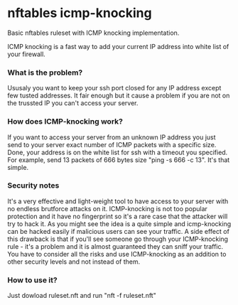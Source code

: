 # nftables icmp-knocking
Basic nftables ruleset with ICMP knocking implementation.

ICMP knocking is a fast way to add your current IP address into white list of your firewall.

### What is the problem? 

Ususaly you want to keep your ssh port closed for any IP address 
except few tusted addresses. 
It fair enough but it cause a problem if you are not on the trussted IP
you can't access your server.

### How does ICMP-knocking work?

If you want to access your server from an unknown IP address 
you just send to your server exact number of ICMP packets with a specific size. 
Done, your address is on the white list for ssh with a timeout you specified. 
For example, send 13 packets of 666 bytes size "ping -s 666 -c 13". It's that simple.

### Security notes

It's a very effective and light-weight tool to have access to your server 
with no endless brutforce attacks on it. ICMP-knocking is not too popular protection
and it have no fingerprint so it's a rare case that the attacker will try to hack it. 
As you might see  the idea is a quite simple and icmp-knocking can be hacked easily 
if malicious users can see your traffic.
A side effect of this drawback is that if you'll see someone go through your ICMP-knocking
rule - it's a problem and it is almost guaranteed they can sniff your traffic.
You have to consider all the risks and use ICMP-knocking as an addition 
to other security levels and not instead of them.

### How to use it?
Just dowload ruleset.nft and run "nft -f ruleset.nft"

